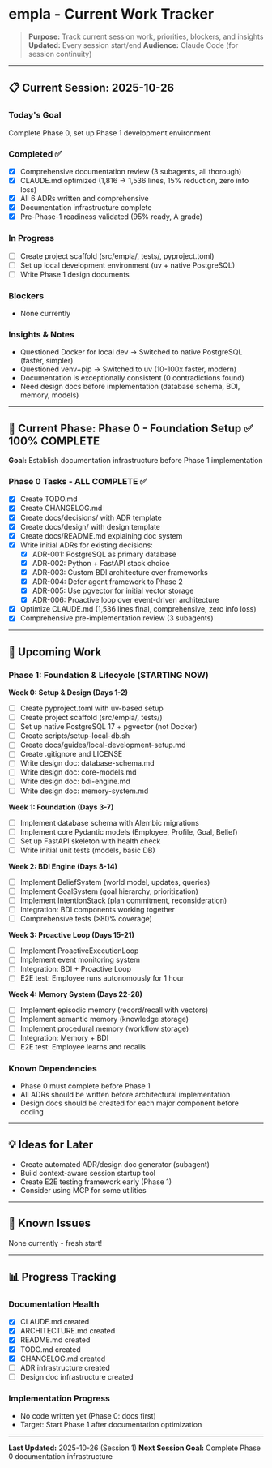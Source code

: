 # empla - Current Work Tracker

> **Purpose:** Track current session work, priorities, blockers, and insights
> **Updated:** Every session start/end
> **Audience:** Claude Code (for session continuity)

---

## 📋 Current Session: 2025-10-26

### Today's Goal
Complete Phase 0, set up Phase 1 development environment

### Completed ✅
- [x] Comprehensive documentation review (3 subagents, all thorough)
- [x] CLAUDE.md optimized (1,816 → 1,536 lines, 15% reduction, zero info loss)
- [x] All 6 ADRs written and comprehensive
- [x] Documentation infrastructure complete
- [x] Pre-Phase-1 readiness validated (95% ready, A grade)

### In Progress
- [ ] Create project scaffold (src/empla/, tests/, pyproject.toml)
- [ ] Set up local development environment (uv + native PostgreSQL)
- [ ] Write Phase 1 design documents

### Blockers
- None currently

### Insights & Notes
- Questioned Docker for local dev → Switched to native PostgreSQL (faster, simpler)
- Questioned venv+pip → Switched to uv (10-100x faster, modern)
- Documentation is exceptionally consistent (0 contradictions found)
- Need design docs before implementation (database schema, BDI, memory, models)

---

## 🎯 Current Phase: Phase 0 - Foundation Setup ✅ 100% COMPLETE

**Goal:** Establish documentation infrastructure before Phase 1 implementation

### Phase 0 Tasks - ALL COMPLETE ✅
- [x] Create TODO.md
- [x] Create CHANGELOG.md
- [x] Create docs/decisions/ with ADR template
- [x] Create docs/design/ with design template
- [x] Create docs/README.md explaining doc system
- [x] Write initial ADRs for existing decisions:
  - [x] ADR-001: PostgreSQL as primary database
  - [x] ADR-002: Python + FastAPI stack choice
  - [x] ADR-003: Custom BDI architecture over frameworks
  - [x] ADR-004: Defer agent framework to Phase 2
  - [x] ADR-005: Use pgvector for initial vector storage
  - [x] ADR-006: Proactive loop over event-driven architecture
- [x] Optimize CLAUDE.md (1,536 lines final, comprehensive, zero info loss)
- [x] Comprehensive pre-implementation review (3 subagents)

---

## 📅 Upcoming Work

### Phase 1: Foundation & Lifecycle (STARTING NOW)

**Week 0: Setup & Design (Days 1-2)**
- [ ] Create pyproject.toml with uv-based setup
- [ ] Create project scaffold (src/empla/, tests/)
- [ ] Set up native PostgreSQL 17 + pgvector (not Docker)
- [ ] Create scripts/setup-local-db.sh
- [ ] Create docs/guides/local-development-setup.md
- [ ] Create .gitignore and LICENSE
- [ ] Write design doc: database-schema.md
- [ ] Write design doc: core-models.md
- [ ] Write design doc: bdi-engine.md
- [ ] Write design doc: memory-system.md

**Week 1: Foundation (Days 3-7)**
- [ ] Implement database schema with Alembic migrations
- [ ] Implement core Pydantic models (Employee, Profile, Goal, Belief)
- [ ] Set up FastAPI skeleton with health check
- [ ] Write initial unit tests (models, basic DB)

**Week 2: BDI Engine (Days 8-14)**
- [ ] Implement BeliefSystem (world model, updates, queries)
- [ ] Implement GoalSystem (goal hierarchy, prioritization)
- [ ] Implement IntentionStack (plan commitment, reconsideration)
- [ ] Integration: BDI components working together
- [ ] Comprehensive tests (>80% coverage)

**Week 3: Proactive Loop (Days 15-21)**
- [ ] Implement ProactiveExecutionLoop
- [ ] Implement event monitoring system
- [ ] Integration: BDI + Proactive Loop
- [ ] E2E test: Employee runs autonomously for 1 hour

**Week 4: Memory System (Days 22-28)**
- [ ] Implement episodic memory (record/recall with vectors)
- [ ] Implement semantic memory (knowledge storage)
- [ ] Implement procedural memory (workflow storage)
- [ ] Integration: Memory + BDI
- [ ] E2E test: Employee learns and recalls

### Known Dependencies
- Phase 0 must complete before Phase 1
- All ADRs should be written before architectural implementation
- Design docs should be created for each major component before coding

---

## 💡 Ideas for Later

- Create automated ADR/design doc generator (subagent)
- Build context-aware session startup tool
- Create E2E testing framework early (Phase 1)
- Consider using MCP for some utilities

---

## 🚧 Known Issues

None currently - fresh start!

---

## 📊 Progress Tracking

### Documentation Health
- [x] CLAUDE.md created
- [x] ARCHITECTURE.md created
- [x] README.md created
- [x] TODO.md created
- [x] CHANGELOG.md created
- [ ] ADR infrastructure created
- [ ] Design doc infrastructure created

### Implementation Progress
- No code written yet (Phase 0: docs first)
- Target: Start Phase 1 after documentation optimization

---

**Last Updated:** 2025-10-26 (Session 1)
**Next Session Goal:** Complete Phase 0 documentation infrastructure
